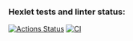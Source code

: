 ### Hexlet tests and linter status:
[![Actions Status](https://github.com/neandreev/frontend-project-lvl2/workflows/hexlet-check/badge.svg)](https://github.com/neandreev/frontend-project-lvl2/actions)
[![CI](https://github.com/neandreev/frontend-project-lvl2/actions/workflows/jest.yml/badge.svg)](https://github.com/neandreev/frontend-project-lvl2/actions/workflows/jest.yml)
